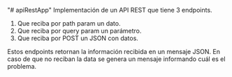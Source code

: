 "# apiRestApp" 
Implementación de un API REST que tiene 3 endpoints.

1.	Que reciba por path param un dato.
2.	Que reciba por query param un parámetro.
3.	Que reciba por POST un JSON con datos.

Estos endpoints retornan la información recibida en un mensaje JSON.
En caso de que no reciban la data se genera un mensaje informando cuál es el problema.
